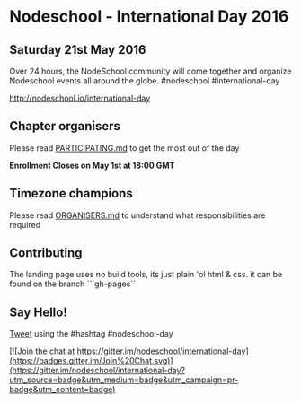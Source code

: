 # Nodeschool - International Day 2016
## Saturday 21st May 2016

Over 24 hours, the NodeSchool community will come together and organize Nodeschool events all around the globe. #nodeschool #international-day

http://nodeschool.io/international-day

## Chapter organisers
Please read [PARTICIPATING.md](https://github.com/nodeschool/international-day/blob/2016/PARTICIPATING.md) to get the most out of the day

**Enrollment Closes on May 1st at 18:00 GMT**

## Timezone champions
Please read [ORGANISERS.md](https://github.com/nodeschool/international-day/blob/2016/ORGANISERS.md) to understand what responsibilities are required

## Contributing
The landing page uses no build tools, its just plain 'ol html & css.  it can be found on the branch ```gh-pages``

## Say Hello!
[Tweet](http://twitter.com/nodeschool) using the #hashtag #nodeschool-day

[![Join the chat at https://gitter.im/nodeschool/international-day](https://badges.gitter.im/Join%20Chat.svg)](https://gitter.im/nodeschool/international-day?utm_source=badge&utm_medium=badge&utm_campaign=pr-badge&utm_content=badge)
